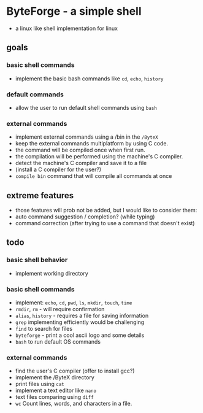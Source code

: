 # ByteForge - a simple shell
- a linux like shell implementation for linux

## goals

### basic shell commands
- implement the basic bash commands like `cd`, `echo`, `history`

### default commands
- allow the user to run default shell commands using `bash`

### external commands
- implement external commands using a /bin in the `/ByteX`
- keep the external commands multiplatform by using C code.
- the command will be compiled once when first run.
- the compilation will be performed using the machine's C compiler.
- detect the machine's C compiler and save it to a file
- (install a C compiler for the user?)
- `compile bin` command that will compile all commands at once

## extreme features
- those features will prob not be added, but I would like to consider them:
- auto command suggestion / completion? (while typing) 
- command correction (after trying to use a command that doesn't exist)


## todo

### basic shell behavior
- implement working directory

### basic shell commands
- implement: `echo`, `cd`, `pwd`, `ls`, `mkdir`, `touch`, `time`
- `rmdir`, `rm` - will require confirmation
- `alias`, `history` - requires a file for saving information
- `grep` implementing efficiently would be challenging
- `find` to search for files
- `byteforge` - print a cool ascii logo and some details
- `bash` to run default OS commands

### external commands
- find the user's C compiler (offer to install gcc?)
- implement the /ByteX directory
- print files using `cat`
- implement a text editor like `nano`
- text files comparing using `diff`
- `wc` Count lines, words, and characters in a file.